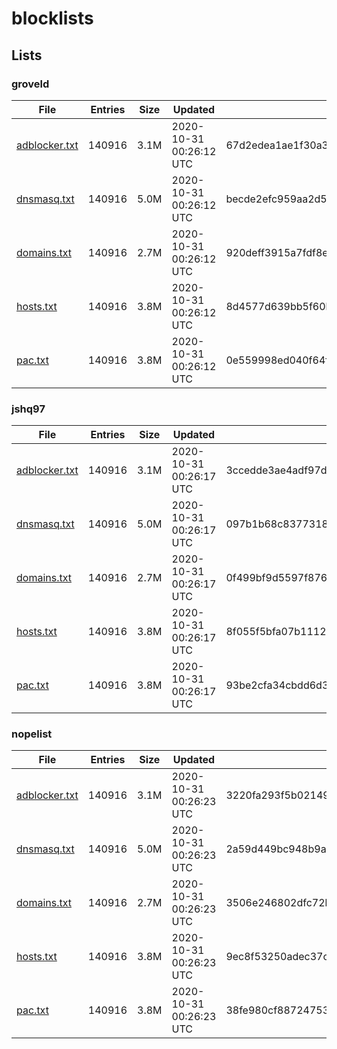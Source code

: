 # blocklists

## Lists

### groveld

|File|Entries|Size|Updated|Hash|
|-|-|-|-|-|
|[adblocker.txt](https://raw.githubusercontent.com/groveld/blocklists/lists/groveld/adblocker.txt)|140916|3.1M|2020-10-31 00:26:12 UTC|67d2edea1ae1f30a3e02e6f3607dfb43dd1bce4c|
|[dnsmasq.txt](https://raw.githubusercontent.com/groveld/blocklists/lists/groveld/dnsmasq.txt)|140916|5.0M|2020-10-31 00:26:12 UTC|becde2efc959aa2d5d5c063d73c6b7122fe5bc7d|
|[domains.txt](https://raw.githubusercontent.com/groveld/blocklists/lists/groveld/domains.txt)|140916|2.7M|2020-10-31 00:26:12 UTC|920deff3915a7fdf8ea8ec3c3b63f275f458ef55|
|[hosts.txt](https://raw.githubusercontent.com/groveld/blocklists/lists/groveld/hosts.txt)|140916|3.8M|2020-10-31 00:26:12 UTC|8d4577d639bb5f60b96df17f7908d7f1227c01af|
|[pac.txt](https://raw.githubusercontent.com/groveld/blocklists/lists/groveld/pac.txt)|140916|3.8M|2020-10-31 00:26:12 UTC|0e559998ed040f64f39e898ff13201a03b63a107|

### jshq97

|File|Entries|Size|Updated|Hash|
|-|-|-|-|-|
|[adblocker.txt](https://raw.githubusercontent.com/groveld/blocklists/lists/jshq97/adblocker.txt)|140916|3.1M|2020-10-31 00:26:17 UTC|3ccedde3ae4adf97d1cb9dbd59647717b0883120|
|[dnsmasq.txt](https://raw.githubusercontent.com/groveld/blocklists/lists/jshq97/dnsmasq.txt)|140916|5.0M|2020-10-31 00:26:17 UTC|097b1b68c83773184661ab1eadd18267a077ad6d|
|[domains.txt](https://raw.githubusercontent.com/groveld/blocklists/lists/jshq97/domains.txt)|140916|2.7M|2020-10-31 00:26:17 UTC|0f499bf9d5597f876eeb23d3e514658b44989eb7|
|[hosts.txt](https://raw.githubusercontent.com/groveld/blocklists/lists/jshq97/hosts.txt)|140916|3.8M|2020-10-31 00:26:17 UTC|8f055f5bfa07b11124d3668ba48336da2ed16932|
|[pac.txt](https://raw.githubusercontent.com/groveld/blocklists/lists/jshq97/pac.txt)|140916|3.8M|2020-10-31 00:26:17 UTC|93be2cfa34cbdd6d3bb512a6ff880a4f060005ae|

### nopelist

|File|Entries|Size|Updated|Hash|
|-|-|-|-|-|
|[adblocker.txt](https://raw.githubusercontent.com/groveld/blocklists/lists/nopelist/adblocker.txt)|140916|3.1M|2020-10-31 00:26:23 UTC|3220fa293f5b0214940e20a413a8b2ca7602c242|
|[dnsmasq.txt](https://raw.githubusercontent.com/groveld/blocklists/lists/nopelist/dnsmasq.txt)|140916|5.0M|2020-10-31 00:26:23 UTC|2a59d449bc948b9a5ccafe40796049bb00e2103a|
|[domains.txt](https://raw.githubusercontent.com/groveld/blocklists/lists/nopelist/domains.txt)|140916|2.7M|2020-10-31 00:26:23 UTC|3506e246802dfc72b6e3356afbb4371a35d6a5a0|
|[hosts.txt](https://raw.githubusercontent.com/groveld/blocklists/lists/nopelist/hosts.txt)|140916|3.8M|2020-10-31 00:26:23 UTC|9ec8f53250adec37c493af513e13e06bf88ee579|
|[pac.txt](https://raw.githubusercontent.com/groveld/blocklists/lists/nopelist/pac.txt)|140916|3.8M|2020-10-31 00:26:23 UTC|38fe980cf88724753c03217843156a35b4e47734|
